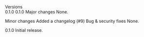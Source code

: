 Versions	
0.1.0
0.1.0
Major changes
None.

Minor changes
Added a changelog (#9)
Bug & security fixes
None.

0.1.0
Initial release.
